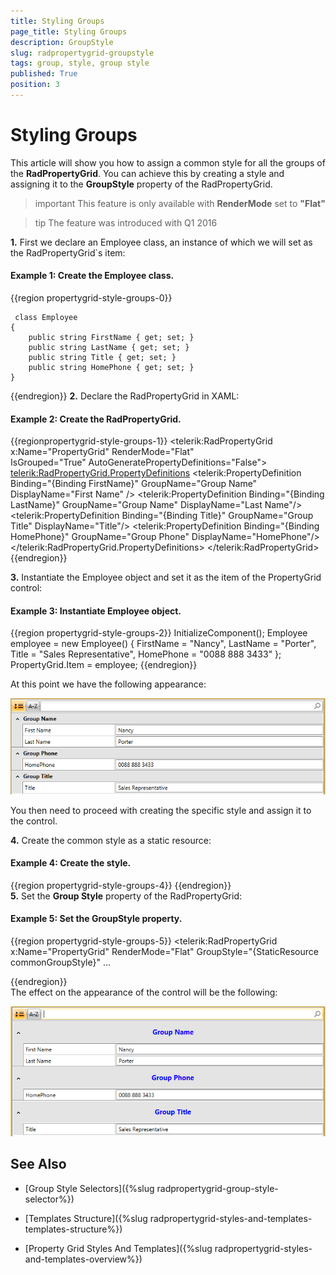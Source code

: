 ```yaml
---
title: Styling Groups
page_title: Styling Groups
description: GroupStyle
slug: radpropertygrid-groupstyle
tags: group, style, group style
published: True
position: 3
---
```


# Styling Groups


This article will show you how to assign a common style for all the groups of the __RadPropertyGrid__. You can achieve this by creating a style and assigning it to the __GroupStyle__ property of the RadPropertyGrid. 

>important This feature is only available with __RenderMode__ set to __"Flat"__

>tip The feature was introduced with Q1 2016

__1.__ First we declare an Employee class, an instance of which we will set as the RadPropertyGrid`s item: 

#### Example 1: Create the Employee class.  
{{region propertygrid-style-groups-0}}

	 class Employee
    {
        public string FirstName { get; set; }
        public string LastName { get; set; }
        public string Title { get; set; }
        public string HomePhone { get; set; }
    }
{{endregion}}
__2.__ Declare the RadPropertyGrid in XAML:

#### Example 2: Create the RadPropertyGrid.
{{regionpropertygrid-style-groups-1}}
	<telerik:RadPropertyGrid x:Name="PropertyGrid" 
                             RenderMode="Flat"   
                             IsGrouped="True"
                             AutoGeneratePropertyDefinitions="False">
        <telerik:RadPropertyGrid.PropertyDefinitions>
                <telerik:PropertyDefinition Binding="{Binding FirstName}" GroupName="Group Name" DisplayName="First Name" />
                <telerik:PropertyDefinition Binding="{Binding LastName}" GroupName="Group Name" DisplayName="Last Name"/>
                <telerik:PropertyDefinition Binding="{Binding Title}" GroupName="Group Title" DisplayName="Title"/>
                <telerik:PropertyDefinition Binding="{Binding HomePhone}" GroupName="Group Phone" DisplayName="HomePhone"/>
            </telerik:RadPropertyGrid.PropertyDefinitions>
    </telerik:RadPropertyGrid>
{{endregion}}        

__3.__ Instantiate the Employee object and set it as the item of the PropertyGrid control:

#### Example 3: Instantiate Employee object.
{{region propertygrid-style-groups-2}}
		InitializeComponent();
        Employee employee = new Employee()
        {
            FirstName = "Nancy",
            LastName = "Porter",
            Title = "Sales Representative",
            HomePhone = "0088 888 3433"
        };
        PropertyGrid.Item = employee;
{{endregion}}  

At this point we have the following appearance:

![](images/RadPropertyGrid_groupstyle1.png)

You then need to proceed with creating the specific style and assign it to the control.

__4.__ Create the common style as a static resource:

#### Example 4: Create the style.
{{region propertygrid-style-groups-4}}
		<Style x:Key="commonGroupStyle" TargetType="telerik:RadToggleButton">
            <Setter Property="Foreground" Value="Blue" />
            <Setter Property="HorizontalContentAlignment" Value="Center"/>
            <Setter Property="FontSize" Value="15"/>
            <Setter Property="Height"  Value="50" />
        </Style>
{{endregion}}  
__5.__ Set the __Group Style__ property of the RadPropertyGrid:

#### Example 5: Set the GroupStyle property.
{{region propertygrid-style-groups-5}}
	<telerik:RadPropertyGrid x:Name="PropertyGrid" 
                             RenderMode="Flat"
							 GroupStyle="{StaticResource commonGroupStyle}"
							...

{{endregion}}  
The effect on the appearance of the control will be the following:

![](images/RadPropertyGrid_groupstyle2.png)

## See Also 

- [Group Style Selectors]({%slug radpropertygrid-group-style-selector%})

- [Templates Structure]({%slug radpropertygrid-styles-and-templates-templates-structure%})

- [Property Grid Styles And Templates]({%slug radpropertygrid-styles-and-templates-overview%})


        

 




